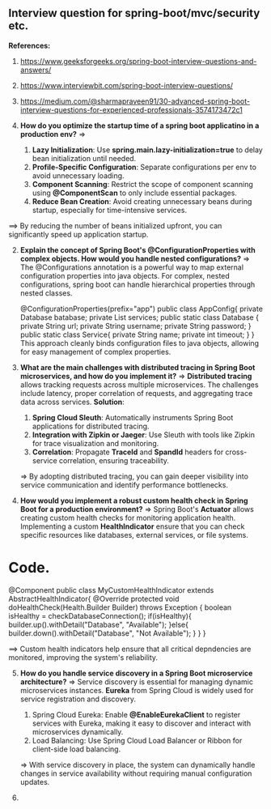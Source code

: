 ## Interview question for spring-boot/mvc/security etc.
**References:**

1. https://www.geeksforgeeks.org/spring-boot-interview-questions-and-answers/
2. https://www.interviewbit.com/spring-boot-interview-questions/
3. https://medium.com/@sharmapraveen91/30-advanced-spring-boot-interview-questions-for-experienced-professionals-3574173472c1



1. **How do you optimize the startup time of a spring boot applicatino in a production env?**
   =>
   1. **Lazy Initialization**: Use **spring.main.lazy-initialization=true** to delay bean initialization until needed.
   2. **Profile-Specific Configuration**: Separate configurations per env to avoid unnecessary loading.
   3. **Component Scanning**: Restrict the scope of component scanning using **@ComponentScan** to only include essential packages.
   4. **Reduce Bean Creation**: Avoid creating unnecessary beans during startup, especially for time-intensive services.

==> By reducing the number of beans initialized upfront, you can significantly speed up application startup.


2. **Explain the concept of Spring Boot's **@ConfigurationProperties** with complex objects. How would you handle nested configurations?**
   =>
   The @Configurations annotation is a powerful way to map external configuration properties into java objects. For complex, nested configurations, spring boot can handle hierarchical properties through nested classes.
   
   @ConfigurationProperties(prefix="app")
   public class AppConfig{
      private Database batabase;
      private List<Service> services;
      public static class Database {
         private String url;
         private String username;
         private String password;
      }
      public static class Service{
         private String name;
         private int timeout;
      }
   }
   This approach cleanly binds configuration files to java objects, allowing for easy management of complex properties.

3. **What are the main challenges with distributed tracing in Spring Boot microservices, and how do you implement it?**
   => **Distributed tracing** allows tracking requests across multiple microservices. The challenges include latency, proper correlation of requests, and aggregating trace data across services.
   **Solution**:
   1. **Spring Cloud Sleuth**: Automatically instruments Spring Boot applications for distributed tracing.
   2. **Integration with Zipkin or Jaeger**: Use Sleuth with tools like Zipkin for trace visualization and monitoring.
   3. **Correlation**: Propagate **TraceId** and **SpandId** headers for cross-service correlation, ensuring traceability.

   => By adopting distributed tracing, you can gain deeper visibility into service communication and identify performance bottlenecks.

4. **How would you implement a robust custom health check in Spring Boot for a production environment?**
   => Spring Boot's **Actuator** allows creating custom health checks for monitoring application health. Implementing a custom **HealthIndicator** ensure that you can check specific resources like databases, external services, or file systems.

# Code.

@Component
public class MyCustomHealthIndicator extends AbstractHealthIndicator{
      @Override
      protected void doHealthCheck(Health.Builder Builder) throws Exception {
         boolean isHealthy = checkDatabaseConnection();
         if(isHealthy){
            builder.up().withDetail("Database", "Available");
         }else{
            builder.down().withDetail("Database", "Not Available");
         }
      }
}
   
==> Custom health indicators help ensure that all critical depndencies are monitored, improving the system's reliability.


5. **How do you handle service discovery in a Spring Boot microservice architecture?**
   => Service discovery is essential for managing dynamic microservices instances. **Eureka** from Spring Cloud is widely used for service registration and discovery.

   1. Spring Cloud Eureka: Enable **@EnableEurekaClient** to register services with Eureka, making it easy to discover and interact with microservices dynamically.
   2. Load Balancing: Use Spring Cloud Load Balancer or Ribbon for client-side load balancing.

   => With service discovery in place, the system can dynamically handle changes in service availability without requiring manual configuration updates.

6. 
